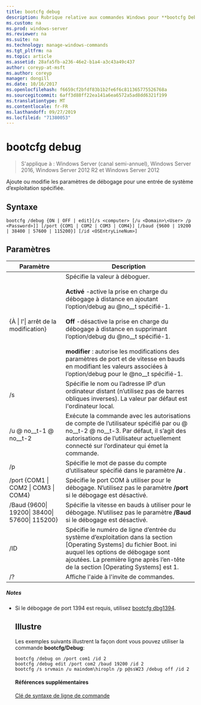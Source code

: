 ```yaml
---
title: bootcfg debug
description: Rubrique relative aux commandes Windows pour **bootcfg Debug** -ajoute ou modifie les paramètres de débogage pour une entrée de système d’exploitation spécifiée.
ms.custom: na
ms.prod: windows-server
ms.reviewer: na
ms.suite: na
ms.technology: manage-windows-commands
ms.tgt_pltfrm: na
ms.topic: article
ms.assetid: 28afa5fb-a236-46e2-b1a4-a3c43a49c437
author: coreyp-at-msft
ms.author: coreyp
manager: dongill
ms.date: 10/16/2017
ms.openlocfilehash: f6659cf2bfdf83b1b2fe6f6c811365775526768a
ms.sourcegitcommit: 6aff3d88ff22ea141a6ea6572a5ad8dd6321f199
ms.translationtype: MT
ms.contentlocale: fr-FR
ms.lasthandoff: 09/27/2019
ms.locfileid: "71380053"
---
```

# <a name="bootcfg-debug"></a>bootcfg debug

>S'applique à : Windows Server (canal semi-annuel), Windows Server 2016, Windows Server 2012 R2 et Windows Server 2012

Ajoute ou modifie les paramètres de débogage pour une entrée de système d’exploitation spécifiée.

## <a name="syntax"></a>Syntaxe
```
bootcfg /debug {ON | OFF | edit}[/s <computer> [/u <Domain>\<User> /p <Password>]] [/port {COM1 | COM2 | COM3 | COM4}] [/baud {9600 | 19200 | 38400 | 57600 | 115200}] [/id <OSEntryLineNum>]
```
## <a name="parameters"></a>Paramètres

|                           Paramètre                           |                                                                                                                                                                                                                    Description                                                                                                                                                                                                                    |
|---------------------------------------------------------------|---------------------------------------------------------------------------------------------------------------------------------------------------------------------------------------------------------------------------------------------------------------------------------------------------------------------------------------------------------------------------------------------------------------------------------------------------|
|                  {À &#124; l'&#124; arrêt de la modification}                   | Spécifie la valeur à déboguer.<br /><br />**Activé** -active la prise en charge du débogage à distance en ajoutant l’option/debug au @no__t spécifié-1.<br /><br />**Off** -désactive la prise en charge du débogage à distance en supprimant l’option/debug du @no__t spécifié-1.<br /><br />**modifier** : autorise les modifications des paramètres de port et de vitesse en bauds en modifiant les valeurs associées à l’option/debug pour le @no__t spécifié-1. |
|                         /s <computer>                         |                                                                                                                                                                Spécifie le nom ou l’adresse IP d’un ordinateur distant (n’utilisez pas de barres obliques inverses). La valeur par défaut est l'ordinateur local.                                                                                                                                                                 |
|                      /u <Domain> @ no__t-1 @ no__t-2                      |                                                                                                                       Exécute la commande avec les autorisations de compte de l’utilisateur spécifié par <User> ou <Domain> @ no__t-2 @ no__t-3. Par défaut, il s’agit des autorisations de l’utilisateur actuellement connecté sur l’ordinateur qui émet la commande.                                                                                                                        |
|                         /p <Password>                         |                                                                                                                                                                               Spécifie le mot de passe du compte d’utilisateur spécifié dans le paramètre **/u** .                                                                                                                                                                               |
|       /port {COM1 &#124; COM2 &#124; COM3 &#124; COM4}        |                                                                                                                                                                Spécifie le port COM à utiliser pour le débogage. N’utilisez pas le paramètre **/port** si le débogage est désactivé.                                                                                                                                                                |
| /Baud {9600&#124; 19200&#124; 38400&#124; 57600&#124; 115200} |                                                                                                                                                               Spécifie la vitesse en bauds à utiliser pour le débogage. N’utilisez pas le paramètre **/Baud** si le débogage est désactivé.                                                                                                                                                                |
|                     /ID <OSEntryLineNum>                      |                                                                                                               Spécifie le numéro de ligne d’entrée du système d’exploitation dans la section [Operating Systems] du fichier Boot. ini auquel les options de débogage sont ajoutées. La première ligne après l’en-tête de la section [Operating Systems] est 1.                                                                                                                |
|                              /?                               |                                                                                                                                                                                                       Affiche l'aide à l'invite de commandes.                                                                                                                                                                                                        |

##### <a name="remarks"></a>Notes
- Si le débogage de port 1394 est requis, utilisez [bootcfg dbg1394](bootcfg-dbg1394.md).
  ## <a name="BKMK_examples"></a>Illustre
  Les exemples suivants illustrent la façon dont vous pouvez utiliser la commande **bootcfg/Debug**:
  ```
  bootcfg /debug on /port com1 /id 2 
  bootcfg /debug edit /port com2 /baud 19200 /id 2 
  bootcfg /s srvmain /u maindom\hiropln /p p@ssW23 /debug off /id 2
  ```
  #### <a name="additional-references"></a>Références supplémentaires
  [Clé de syntaxe de ligne de commande](command-line-syntax-key.md)

